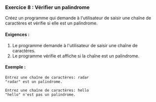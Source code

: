 ### Exercice 8 : Vérifier un palindrome
Créez un programme qui demande à l'utilisateur de saisir une chaîne de caractères et vérifie si elle est un palindrome.

#### Exigences :
1. Le programme demande à l'utilisateur de saisir une chaîne de caractères.
2. Le programme vérifie et affiche si la chaîne est un palindrome.

#### Exemple :
```
Entrez une chaîne de caractères: radar
"radar" est un palindrome.

Entrez une chaîne de caractères: hello
"hello" n'est pas un palindrome.
```
